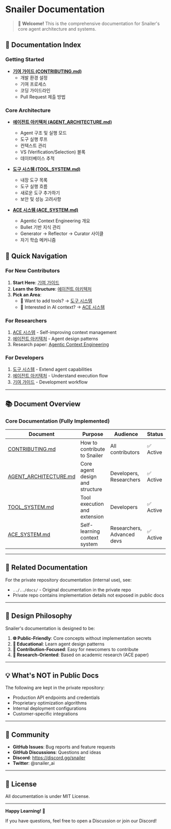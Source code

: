# Snailer Documentation

> 🎯 **Welcome!** This is the comprehensive documentation for Snailer's core agent architecture and systems.

## 📖 Documentation Index

### Getting Started

- **[기여 가이드 (CONTRIBUTING.md)](./CONTRIBUTING.md)**
  - 개발 환경 설정
  - 기여 프로세스
  - 코딩 가이드라인
  - Pull Request 제출 방법

### Core Architecture

- **[에이전트 아키텍처 (AGENT_ARCHITECTURE.md)](./AGENT_ARCHITECTURE.md)**
  - Agent 구조 및 실행 모드
  - 도구 실행 루프
  - 컨텍스트 관리
  - VS (Verification/Selection) 블록
  - 데이터베이스 추적

- **[도구 시스템 (TOOL_SYSTEM.md)](./TOOL_SYSTEM.md)**
  - 내장 도구 목록
  - 도구 실행 흐름
  - 새로운 도구 추가하기
  - 보안 및 성능 고려사항

- **[ACE 시스템 (ACE_SYSTEM.md)](./ACE_SYSTEM.md)**
  - Agentic Context Engineering 개요
  - Bullet 기반 지식 관리
  - Generator → Reflector → Curator 사이클
  - 자기 학습 메커니즘

## 🚀 Quick Navigation

### For New Contributors

1. **Start Here**: [기여 가이드](./CONTRIBUTING.md)
2. **Learn the Structure**: [에이전트 아키텍처](./AGENT_ARCHITECTURE.md)
3. **Pick an Area**:
   - 🔧 Want to add tools? → [도구 시스템](./TOOL_SYSTEM.md)
   - 🧠 Interested in AI context? → [ACE 시스템](./ACE_SYSTEM.md)

### For Researchers

1. [ACE 시스템](./ACE_SYSTEM.md) - Self-improving context management
2. [에이전트 아키텍처](./AGENT_ARCHITECTURE.md) - Agent design patterns
3. Research paper: [Agentic Context Engineering](https://arxiv.org/abs/2510.04618)

### For Developers

1. [도구 시스템](./TOOL_SYSTEM.md) - Extend agent capabilities
2. [에이전트 아키텍처](./AGENT_ARCHITECTURE.md) - Understand execution flow
3. [기여 가이드](./CONTRIBUTING.md) - Development workflow

---

## 📚 Document Overview

### Core Documentation (Fully Implemented)

| Document | Purpose | Audience | Status |
|----------|---------|----------|--------|
| [CONTRIBUTING.md](./CONTRIBUTING.md) | How to contribute to Snailer | All contributors | ✅ Active |
| [AGENT_ARCHITECTURE.md](./AGENT_ARCHITECTURE.md) | Core agent design and structure | Developers, Researchers | ✅ Active |
| [TOOL_SYSTEM.md](./TOOL_SYSTEM.md) | Tool execution and extension | Developers | ✅ Active |
| [ACE_SYSTEM.md](./ACE_SYSTEM.md) | Self-learning context system | Researchers, Advanced devs | ✅ Active |

---

## 🔗 Related Documentation

For the private repository documentation (internal use), see:
- `../../docs/` - Original documentation in the private repo
- Private repo contains implementation details not exposed in public docs

---

## 🎯 Design Philosophy

Snailer's documentation is designed to be:

1. **🌐 Public-Friendly**: Core concepts without implementation secrets
2. **📖 Educational**: Learn agent design patterns
3. **🤝 Contribution-Focused**: Easy for newcomers to contribute
4. **🧠 Research-Oriented**: Based on academic research (ACE paper)

---

## 💡 What's NOT in Public Docs

The following are kept in the private repository:
- Production API endpoints and credentials
- Proprietary optimization algorithms
- Internal deployment configurations
- Customer-specific integrations

---

## 🤝 Community

- **GitHub Issues**: Bug reports and feature requests
- **GitHub Discussions**: Questions and ideas
- **Discord**: https://discord.gg/snailer
- **Twitter**: @snailer_ai

---

## 📝 License

All documentation is under MIT License.

---

**Happy Learning! 🎉**

If you have questions, feel free to open a Discussion or join our Discord!
